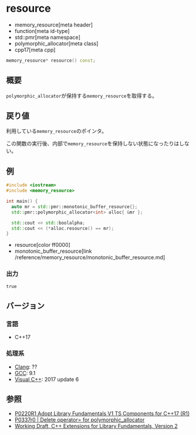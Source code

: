# resource
* memory_resource[meta header]
* function[meta id-type]
* std::pmr[meta namespace]
* polymorphic_allocator[meta class]
* cpp17[meta cpp]

```cpp
memory_resource* resource() const;
```

## 概要
`polymorphic_allocator`が保持する`memory_resource`を取得する。

## 戻り値
利用している`memory_resource`のポインタ。

この関数の実行後、内部で`memory_resource`を保持しない状態になったりはしない。

## 例
```cpp example
#include <iostream>
#include <memory_resource>

int main() {
  auto mr = std::pmr::monotonic_buffer_resource{};
  std::pmr::polymorphic_allocator<int> alloc{ &mr };

  std::cout << std::boolalpha;
  std::cout << (*alloc.resource() == mr);
}
```
* resource[color ff0000]
* monotonic_buffer_resource[link /reference/memory_resource/monotonic_buffer_resource.md]

### 出力
```
true
```

## バージョン
### 言語
- C++17

### 処理系
- [Clang](/implementation.md#clang): ??
- [GCC](/implementation.md#gcc): 9.1
- [Visual C++](/implementation.md#visual_cpp): 2017 update 6

## 参照
- [P0220R1 Adopt Library Fundamentals V1 TS Components for C++17 (R1)](http://www.open-std.org/jtc1/sc22/wg21/docs/papers/2016/p0220r1.html)
- [P0337r0 | Delete operator= for polymorphic_allocator](http://www.open-std.org/jtc1/sc22/wg21/docs/papers/2016/p0337r0.html)
- [Working Draft, C++ Extensions for Library Fundamentals, Version 2](http://www.open-std.org/jtc1/sc22/wg21/docs/papers/2015/n4562.html#memory.resource.synop)